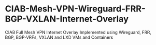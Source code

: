 # CIAB-Mesh-VPN-Wireguard-FRR-BGP-VXLAN-Internet-Overlay
CIAB Full Mesh VPN Internet Overlay Implemented using Wireguard, FRR, BGP, BGP-VRFs, VXLAN and LXD VMs and Containers
